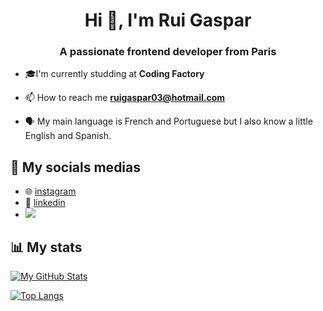 <h1 align="center">Hi 👋, I'm Rui Gaspar</h1>
<h3 align="center">A passionate frontend developer from Paris</h3>

- 🎓I'm currently studding at **Coding Factory**

- 📫 How to reach me **ruigaspar03@hotmail.com**

- 🗣 My main language is French and Portuguese but I also know a little English and Spanish.


## 📸 My socials medias

- 🌐 [instagram](https://www.instagram.com/rui.miguel_/)
- 📝 [linkedin](https://www.linkedin.com/in/rui-gaspar-030109215/)
- ![](https://komarev.com/ghpvc/?username=justrunnz&label=Profile%20views&color=0e75b6&style=flat)

## 📊 My stats

[![My GitHub Stats](https://github-readme-stats.vercel.app/api/?username=justrunnz&count_private=true&theme=tokyonight&showicons=true)]()

[![Top Langs](https://github-readme-stats.vercel.app/api/top-langs/?username=justRunnz)](https://github.com/anuraghazra/github-readme-stats&count_private=true&show_icons=true)
